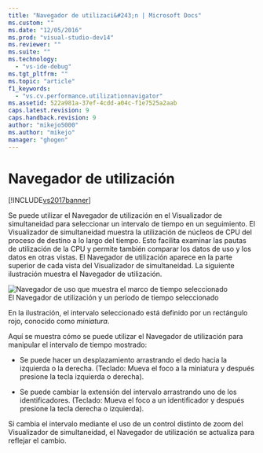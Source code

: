 ```yaml
---
title: "Navegador de utilizaci&#243;n | Microsoft Docs"
ms.custom: ""
ms.date: "12/05/2016"
ms.prod: "visual-studio-dev14"
ms.reviewer: ""
ms.suite: ""
ms.technology: 
  - "vs-ide-debug"
ms.tgt_pltfrm: ""
ms.topic: "article"
f1_keywords: 
  - "vs.cv.performance.utilizationnavigator"
ms.assetid: 522a981a-37ef-4cdd-a04c-f1e7525a2aab
caps.latest.revision: 9
caps.handback.revision: 9
author: "mikejo5000"
ms.author: "mikejo"
manager: "ghogen"
---
```

# Navegador de utilizaci&#243;n
[!INCLUDE[vs2017banner](../code-quality/includes/vs2017banner.md)]

Se puede utilizar el Navegador de utilización en el Visualizador de simultaneidad para seleccionar un intervalo de tiempo en un seguimiento.  El Visualizador de simultaneidad muestra la utilización de núcleos de CPU del proceso de destino a lo largo del tiempo.  Esto facilita examinar las pautas de utilización de la CPU y permite también comparar los datos de uso y los datos en otras vistas.  El Navegador de utilización aparece en la parte superior de cada vista del Visualizador de simultaneidad.  La siguiente ilustración muestra el Navegador de utilización.  
  
 ![Navegador de uso que muestra el marco de tiempo seleccionado](../profiling/media/cvutilizationnavigator.png "CVUtilizationNavigator")  
El Navegador de utilización y un período de tiempo seleccionado  
  
 En la ilustración, el intervalo seleccionado está definido por un rectángulo rojo, conocido como *miniatura*.  
  
 Aquí se muestra cómo se puede utilizar el Navegador de utilización para manipular el intervalo de tiempo mostrado:  
  
-   Se puede hacer un desplazamiento arrastrando el dedo hacia la izquierda o la derecha. \(Teclado: Mueva el foco a la miniatura y después presione la tecla izquierda o derecha\).  
  
-   Se puede cambiar la extensión del intervalo arrastrando uno de los identificadores. \(Teclado: Mueva el foco a un identificador y después presione la tecla derecha o izquierda\).  
  
 Si cambia el intervalo mediante el uso de un control distinto de zoom del Visualizador de simultaneidad, el Navegador de utilización se actualiza para reflejar el cambio.